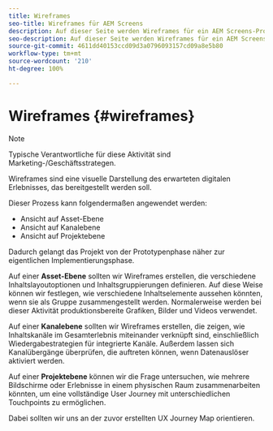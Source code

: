```yaml
---
title: Wireframes
seo-title: Wireframes für AEM Screens
description: Auf dieser Seite werden Wireframes für ein AEM Screens-Projekt beschrieben.
seo-description: Auf dieser Seite werden Wireframes für ein AEM Screens-Projekt beschrieben.
source-git-commit: 4611dd40153ccd09d3a0796093157cd09a8e5b80
workflow-type: tm+mt
source-wordcount: '210'
ht-degree: 100%

---
```



# Wireframes {#wireframes}

>[!NOTE]
>Typische Verantwortliche für diese Aktivität sind Marketing-/Geschäftsstrategen.

Wireframes sind eine visuelle Darstellung des erwarteten digitalen Erlebnisses, das bereitgestellt werden soll.

Dieser Prozess kann folgendermaßen angewendet werden:

* Ansicht auf Asset-Ebene
* Ansicht auf Kanalebene
* Ansicht auf Projektebene

Dadurch gelangt das Projekt von der Prototypenphase näher zur eigentlichen Implementierungsphase.

Auf einer **Asset-Ebene** sollten wir Wireframes erstellen, die verschiedene Inhaltslayoutoptionen und Inhaltsgruppierungen definieren. Auf diese Weise können wir festlegen, wie verschiedene Inhaltselemente aussehen könnten, wenn sie als Gruppe zusammengestellt werden.
Normalerweise werden bei dieser Aktivität produktionsbereite Grafiken, Bilder und Videos verwendet.

Auf einer **Kanalebene** sollten wir Wireframes erstellen, die zeigen, wie Inhaltskanäle im Gesamterlebnis miteinander verknüpft sind, einschließlich Wiedergabestrategien für integrierte Kanäle. Außerdem lassen sich Kanalübergänge überprüfen, die auftreten können, wenn Datenauslöser aktiviert werden.

Auf einer **Projektebene** können wir die Frage untersuchen, wie mehrere Bildschirme oder Erlebnisse in einem physischen Raum zusammenarbeiten könnten, um eine vollständige User Journey mit unterschiedlichen Touchpoints zu ermöglichen.

Dabei sollten wir uns an der zuvor erstellten UX Journey Map orientieren.

